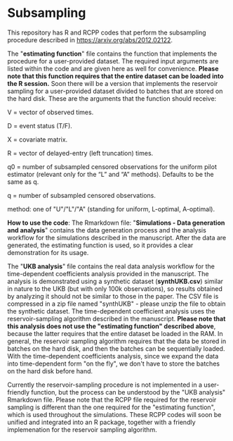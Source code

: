 # Subsampling

This repository has R and RCPP codes that perform the subsampling procedure described in https://arxiv.org/abs/2012.02122. 

The "**estimating function**" file contains the function that implements the procedure for a user-provided dataset. The required input arguments are listed within the code and are given here as well for convenience. **Please note that this function requires that the entire dataset can be loaded into the R session.**
Soon there will be a version that implements the reservoir sampling for a user-provided dataset divided to batches that are stored on the hard disk.
These are the arguments that the function should receive:

V = vector of observed times.

D = event status (T/F).

X = covariate matrix.

R = vector of delayed-entry (left truncation) times.

q0 = number of subsampled censored observations for the uniform pilot estimator (relevant only for the “L” and “A” methods). Defaults to be the same as q.

q = number of subsampled censored observations.

method: one of "U"/"L"/"A" (standing for uniform, L-optimal, A-optimal).

**How to use the code**: The Rmarkdown file: "**Simulations - Data generation and analysis**" contains the data generation process and the analysis workflow for the simulations described in the manuscript. After the data are generated, the estimating function is used, so it provides a clear demonstration for its usage.

The "**UKB analysis**" file contains the real data analysis workflow for the time-dependent coefficients analysis provided in the manuscript.
The analysis is demonstrated using a synthetic dataset (**synthUKB.csv**) similar in nature to the UKB (but with only 100k observations), so results obtained by analyzing it should not be similar to those in the paper. The CSV file is compressed in a zip file named "synthUKB" - please unzip the file to obtain the synthetic dataset. The time-dependent coefficient analysis uses the reservoir-sampling algorithm described in the manuscript. **Please note that this analysis does not use the "estimating function" described above**, because the latter requires that the entire dataset be loaded in the RAM. In general, the reservoir sampling algorithm requires that the data be stored in batches on the hard disk, and then the batches can be sequentially loaded. With the time-dependent coefficients analysis, since we expand the data into time-dependent form "on the fly", we don't have to store the batches on the hard disk before hand.

Currently the reservoir-sampling procedure is not implemented in a user-friendly function, but the process can be understood by the "UKB analysis" Rmarkdown file. Please note that the RCPP file required for the reservoir sampling is different than the one required for the "estimating function", which is used throughout the simulations. These RCPP codes will soon be unified and integrated into an R package, together with a friendly implemenation for the reservoir sampling algorithm.
